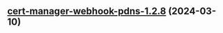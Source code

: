 

## [cert-manager-webhook-pdns-1.2.8](https://github.com/cyr-ius/truenas-charts/compare/cert-manager-webhook-pdns-1.2.7...cert-manager-webhook-pdns-1.2.8) (2024-03-10)

